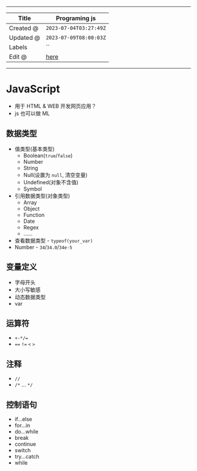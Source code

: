 -----

| Title     | Programing js                                        |
| --------- | ---------------------------------------------------- |
| Created @ | `2023-07-04T03:27:49Z`                               |
| Updated @ | `2023-07-09T08:00:03Z`                               |
| Labels    | \`\`                                                 |
| Edit @    | [here](https://github.com/junxnone/xwiki/issues/276) |

-----

# JavaScript

  - 用于 HTML & WEB 开发网页应用？
  - js 也可以做 ML

## 数据类型

  - 值类型(基本类型)
      - Boolean(`true`/`false`)
      - Number
      - String
      - Null(设置为 `null`, 清空变量)
      - Undefined(对象不含值)
      - Symbol
  - 引用数据类型(对象类型)
      - Array
      - Object
      - Function
      - Date
      - Regex
      - ......
  - 查看数据类型 - `typeof(your_var)`
  - Number - `34`/`34.0`/`34e-5`

## 变量定义

  - 字母开头
  - 大小写敏感
  - 动态数据类型
  - var

## 运算符

  - `+-*/=`
  - `==` `!=` `<` `>`

## 注释

  - `//`
  - `/*` ... `*/`

## 控制语句

  - if...else
  - for...in
  - do...while
  - break
  - continue
  - switch
  - try...catch
  - while
